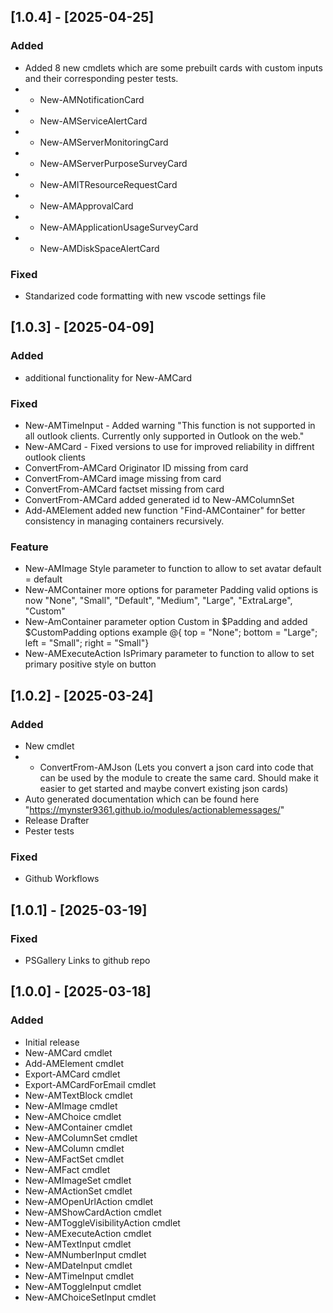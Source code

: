 ## [1.0.4] - [2025-04-25]

### Added

- Added 8 new cmdlets which are some prebuilt cards with custom inputs and their corresponding pester tests.
- - New-AMNotificationCard
- - New-AMServiceAlertCard
- - New-AMServerMonitoringCard
- - New-AMServerPurposeSurveyCard
- - New-AMITResourceRequestCard
- - New-AMApprovalCard
- - New-AMApplicationUsageSurveyCard
- - New-AMDiskSpaceAlertCard

### Fixed

- Standarized code formatting with new vscode settings file

## [1.0.3] - [2025-04-09]

### Added

- additional functionality for New-AMCard

### Fixed

- New-AMTimeInput - Added warning "This function is not supported in all outlook clients. Currently only supported in Outlook on the web."
- New-AMCard - Fixed versions to use for improved reliability in diffrent outlook clients
- ConvertFrom-AMCard Originator ID missing from card
- ConvertFrom-AMCard image missing from card
- ConvertFrom-AMCard factset missing from card
- ConvertFrom-AMCard added generated id to New-AMColumnSet
- Add-AMElement added new function "Find-AMContainer" for better consistency in managing containers recursively.

### Feature

- New-AMImage Style parameter to function to allow to set avatar default = default
- New-AMContainer more options for parameter Padding valid options is now "None", "Small", "Default", "Medium", "Large", "ExtraLarge", "Custom"
- New-AmContainer parameter option Custom in $Padding and added $CustomPadding options example @{ top = "None"; bottom = "Large"; left = "Small"; right = "Small"}
- New-AMExecuteAction IsPrimary parameter to function to allow to set primary positive style on button

## [1.0.2] - [2025-03-24]

### Added

- New cmdlet
- - ConvertFrom-AMJson (Lets you convert a json card into code that can be used by the module to create the same card. Should make it easier to get started and maybe convert existing json cards)
- Auto generated documentation which can be found here "https://mynster9361.github.io/modules/actionablemessages/"
- Release Drafter
- Pester tests

### Fixed

- Github Workflows

## [1.0.1] - [2025-03-19]

### Fixed

- PSGallery Links to github repo

## [1.0.0] - [2025-03-18]

### Added

- Initial release
- New-AMCard cmdlet
- Add-AMElement cmdlet
- Export-AMCard cmdlet
- Export-AMCardForEmail cmdlet
- New-AMTextBlock cmdlet
- New-AMImage cmdlet
- New-AMChoice cmdlet
- New-AMContainer cmdlet
- New-AMColumnSet cmdlet
- New-AMColumn cmdlet
- New-AMFactSet cmdlet
- New-AMFact cmdlet
- New-AMImageSet cmdlet
- New-AMActionSet cmdlet
- New-AMOpenUrlAction cmdlet
- New-AMShowCardAction cmdlet
- New-AMToggleVisibilityAction cmdlet
- New-AMExecuteAction cmdlet
- New-AMTextInput cmdlet
- New-AMNumberInput cmdlet
- New-AMDateInput cmdlet
- New-AMTimeInput cmdlet
- New-AMToggleInput cmdlet
- New-AMChoiceSetInput cmdlet
